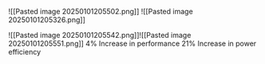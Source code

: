 ![[Pasted image 20250101205502.png]]
![[Pasted image 20250101205326.png]]

![[Pasted image 20250101205542.png]]![[Pasted image 20250101205551.png]]
4% Increase in performance
21% Increase in power efficiency